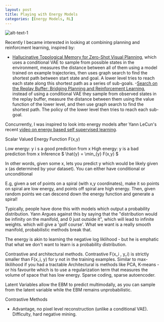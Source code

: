 ```yaml
---
layout: post
title: Playing with Energy Models
categories: [Energy Models, RL]
---
```



![alt-text-1](https://sholtodouglas.github.io/images/energy/energyincreasing.png "Energy Model resolution increasse with neural net size")

Recently I became interested in looking at combining planning and reinforcment learning, inspired by: 
- [Hallucinative Topological Memory for Zero-Shot Visual Planning](https://arxiv.org/pdf/2002.12336.pdf), which uses a conditional VAE to sample from possible states in the environment, measures the distance between all of them using a model trained on example trajectories, then uses graph search to find the shortest path between start state and goal. A lower level tries to reach each state along this shortest path as a series of sub-goals. 
-[Search on the Replay Buffer: Bridging Planning and Reinforcement Learning](https://arxiv.org/abs/1906.05253), instead of using a conditional VAE they sample from observed states in the replay buffer, measure the distance between them using the value function of the lower level, and then use graph search to find the shortest path. The policy of the lower level then tries to reach each sub-goal. 


Concurrently, I was inspired to look into energy models after Yann LeCun's recent [video on energy based self supervised learning](https://www.youtube.com/watch?v=A7AnCvYDQrU). 

Scalar Valued Energy Function F(x,y)

Low energy: y i s a good prediction from x 
High energy: y is a bad prediction from x 
Inference $ \hat{y} = \min_{y} F(x,y) $

In other words, given some x, lets you predict y which would be likely given x (as determined by your dataset). You can either have conditional or unconditional 

E.g, given a set of points on a spiral (with x,y coordinates), make it so points on spiral are low energy, and points off spiral are high energy. Then, given random points we can descend down the energy function and generate a spiral! 

Typically, people have done this with models which output a probability distribution. Yann Argues against this by saying that the "distribution would be infinity on the manifold, and 0 just outside it", which will lead to infinite weights.  which will give a 'golf course'. What we want is a really smooth manifold, probabilistic methods break that.

The energy is akin to learning the negative log liklihood - but he is emphatic that what we don't want to learn is a probability distribution. 

Contrastive and architectural methods. Contrastive F(x_i , y_i) is strictly smaller than F(x_i, y) for y not in the training examples. Similar to max-likilihood if you had a tractable  Architectural is methods like PCA, K-means - or his favourite which is to use a regularization term that measures the volume of space that has low energy. Sparse coding, sparse autoencoder. 

Latent Variables allow the EBM to predict multimodally, as you can sample from the latent variable while the EBM remains unprobabilistic. 

Contrastive Methods 
- Advantage, no pixel level reconstruction (unlike a conditional VAE). Difficulty, hard negative mining. 
